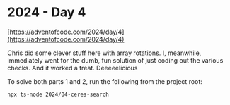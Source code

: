 # 2024 - Day 4

[https://adventofcode.com/2024/day/4](https://adventofcode.com/2024/day/4)

Chris did some clever stuff here with array rotations. I, meanwhile,
immediately went for the dumb, fun solution of just coding out the various
checks. And it worked a treat. Deeeeelicious

To solve both parts 1 and 2, run the following from the project root:

```sh
npx ts-node 2024/04-ceres-search
```
